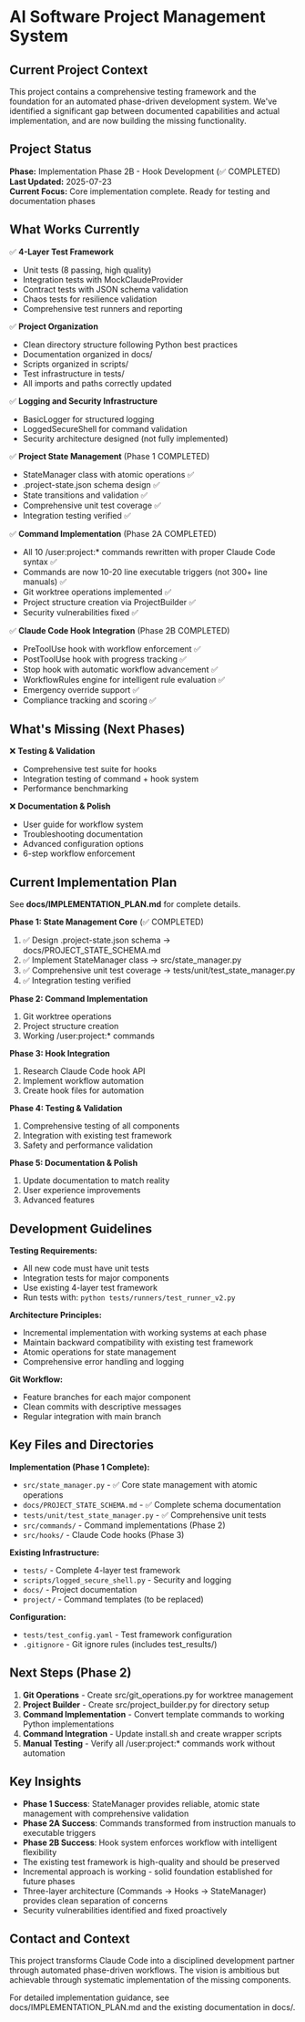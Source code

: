 # AI Software Project Management System

## Current Project Context

This project contains a comprehensive testing framework and the foundation for an automated phase-driven development system. We've identified a significant gap between documented capabilities and actual implementation, and are now building the missing functionality.

## Project Status

**Phase:** Implementation Phase 2B - Hook Development (✅ COMPLETED)  
**Last Updated:** 2025-07-23  
**Current Focus:** Core implementation complete. Ready for testing and documentation phases

## What Works Currently

✅ **4-Layer Test Framework**
- Unit tests (8 passing, high quality)
- Integration tests with MockClaudeProvider  
- Contract tests with JSON schema validation
- Chaos tests for resilience validation
- Comprehensive test runners and reporting

✅ **Project Organization**
- Clean directory structure following Python best practices
- Documentation organized in docs/
- Scripts organized in scripts/
- Test infrastructure in tests/
- All imports and paths correctly updated

✅ **Logging and Security Infrastructure**
- BasicLogger for structured logging
- LoggedSecureShell for command validation
- Security architecture designed (not fully implemented)

✅ **Project State Management** (Phase 1 COMPLETED)
- StateManager class with atomic operations ✅
- .project-state.json schema design ✅ 
- State transitions and validation ✅
- Comprehensive unit test coverage ✅
- Integration testing verified ✅

✅ **Command Implementation** (Phase 2A COMPLETED)
- All 10 /user:project:* commands rewritten with proper Claude Code syntax ✅
- Commands are now 10-20 line executable triggers (not 300+ line manuals) ✅
- Git worktree operations implemented ✅
- Project structure creation via ProjectBuilder ✅
- Security vulnerabilities fixed ✅

✅ **Claude Code Hook Integration** (Phase 2B COMPLETED)
- PreToolUse hook with workflow enforcement ✅
- PostToolUse hook with progress tracking ✅
- Stop hook with automatic workflow advancement ✅
- WorkflowRules engine for intelligent rule evaluation ✅
- Emergency override support ✅
- Compliance tracking and scoring ✅

## What's Missing (Next Phases)

❌ **Testing & Validation**
- Comprehensive test suite for hooks
- Integration testing of command + hook system
- Performance benchmarking

❌ **Documentation & Polish**
- User guide for workflow system
- Troubleshooting documentation
- Advanced configuration options
- 6-step workflow enforcement

## Current Implementation Plan

See **docs/IMPLEMENTATION_PLAN.md** for complete details.

**Phase 1: State Management Core** (✅ COMPLETED)
1. ✅ Design .project-state.json schema → docs/PROJECT_STATE_SCHEMA.md
2. ✅ Implement StateManager class → src/state_manager.py  
3. ✅ Comprehensive unit test coverage → tests/unit/test_state_manager.py
4. ✅ Integration testing verified

**Phase 2: Command Implementation**
1. Git worktree operations
2. Project structure creation
3. Working /user:project:* commands

**Phase 3: Hook Integration**
1. Research Claude Code hook API
2. Implement workflow automation
3. Create hook files for automation

**Phase 4: Testing & Validation**
1. Comprehensive testing of all components
2. Integration with existing test framework
3. Safety and performance validation

**Phase 5: Documentation & Polish**
1. Update documentation to match reality
2. User experience improvements
3. Advanced features

## Development Guidelines

**Testing Requirements:**
- All new code must have unit tests
- Integration tests for major components
- Use existing 4-layer test framework
- Run tests with: `python tests/runners/test_runner_v2.py`

**Architecture Principles:**
- Incremental implementation with working systems at each phase
- Maintain backward compatibility with existing test framework  
- Atomic operations for state management
- Comprehensive error handling and logging

**Git Workflow:**
- Feature branches for each major component
- Clean commits with descriptive messages
- Regular integration with main branch

## Key Files and Directories

**Implementation (Phase 1 Complete):**
- `src/state_manager.py` - ✅ Core state management with atomic operations
- `docs/PROJECT_STATE_SCHEMA.md` - ✅ Complete schema documentation
- `tests/unit/test_state_manager.py` - ✅ Comprehensive unit tests
- `src/commands/` - Command implementations (Phase 2)
- `src/hooks/` - Claude Code hooks (Phase 3)

**Existing Infrastructure:**
- `tests/` - Complete 4-layer test framework
- `scripts/logged_secure_shell.py` - Security and logging
- `docs/` - Project documentation
- `project/` - Command templates (to be replaced)

**Configuration:**
- `tests/test_config.yaml` - Test framework configuration
- `.gitignore` - Git ignore rules (includes test_results/)

## Next Steps (Phase 2)

1. **Git Operations** - Create src/git_operations.py for worktree management
2. **Project Builder** - Create src/project_builder.py for directory setup
3. **Command Implementation** - Convert template commands to working Python implementations
4. **Command Integration** - Update install.sh and create wrapper scripts
5. **Manual Testing** - Verify all /user:project:* commands work without automation

## Key Insights

- **Phase 1 Success**: StateManager provides reliable, atomic state management with comprehensive validation
- **Phase 2A Success**: Commands transformed from instruction manuals to executable triggers
- **Phase 2B Success**: Hook system enforces workflow with intelligent flexibility
- The existing test framework is high-quality and should be preserved
- Incremental approach is working - solid foundation established for future phases
- Three-layer architecture (Commands → Hooks → StateManager) provides clean separation of concerns
- Security vulnerabilities identified and fixed proactively

## Contact and Context

This project transforms Claude Code into a disciplined development partner through automated phase-driven workflows. The vision is ambitious but achievable through systematic implementation of the missing components.

For detailed implementation guidance, see docs/IMPLEMENTATION_PLAN.md and the existing documentation in docs/.